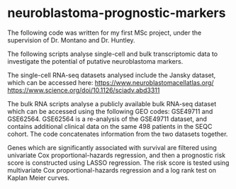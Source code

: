 # neuroblastoma-prognostic-markers

The following code was written for my first MSc project, under the supervision of Dr. Montano and Dr. Huntley. 

The following scripts analyse single-cell and bulk transcriptomic data to investigate the potential of putative neuroblastoma markers.

The single-cell RNA-seq datasets analysed include the Jansky dataset, which can be accessed here:
https://www.neuroblastomacellatlas.org/
https://www.science.org/doi/10.1126/sciadv.abd3311

The bulk RNA scripts analyse a publicly available bulk RNA-seq dataset which can be accessed using the following GEO codes: GSE49711 and GSE62564. GSE62564 is a re-analysis of the GSE49711 dataset, and contains additional clinical data on the same 498 patients in the SEQC cohort. The code concatenates information from the two datasets together.

Genes which are significantly associated with survival are filtered using univariate Cox proportional-hazards regression, and then a prognostic risk score is constructed using LASSO regression. The risk score is tested using multivariate Cox proportional-hazards regression and a log rank test on Kaplan Meier curves.

